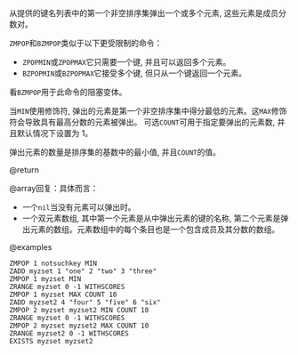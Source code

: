 从提供的键名列表中的第一个非空排序集弹出一个或多个元素, 这些元素是成员分数对。

`ZMPOP`和`BZMPOP`类似于以下更受限制的命令：

*   `ZPOPMIN`或`ZPOPMAX`它只需要一个键, 并且可以返回多个元素。
*   `BZPOPMIN`或`BZPOPMAX`它接受多个键, 但只从一个键返回一个元素。

看`BZMPOP`用于此命令的阻塞变体。

当`MIN`使用修饰符, 弹出的元素是第一个非空排序集中得分最低的元素。这`MAX`修饰符会导致具有最高分数的元素被弹出。
可选`COUNT`可用于指定要弹出的元素数, 并且默认情况下设置为 1。

弹出元素的数量是排序集的基数中的最小值, 并且`COUNT`的值。

@return

@array回复：具体而言：

*   一个`nil`当没有元素可以弹出时。
*   一个双元素数组, 其中第一个元素是从中弹出元素的键的名称, 第二个元素是弹出元素的数组。元素数组中的每个条目也是一个包含成员及其分数的数组。

@examples

```cli
ZMPOP 1 notsuchkey MIN
ZADD myzset 1 "one" 2 "two" 3 "three"
ZMPOP 1 myzset MIN
ZRANGE myzset 0 -1 WITHSCORES
ZMPOP 1 myzset MAX COUNT 10
ZADD myzset2 4 "four" 5 "five" 6 "six"
ZMPOP 2 myzset myzset2 MIN COUNT 10
ZRANGE myzset 0 -1 WITHSCORES
ZMPOP 2 myzset myzset2 MAX COUNT 10
ZRANGE myzset2 0 -1 WITHSCORES
EXISTS myzset myzset2
```
